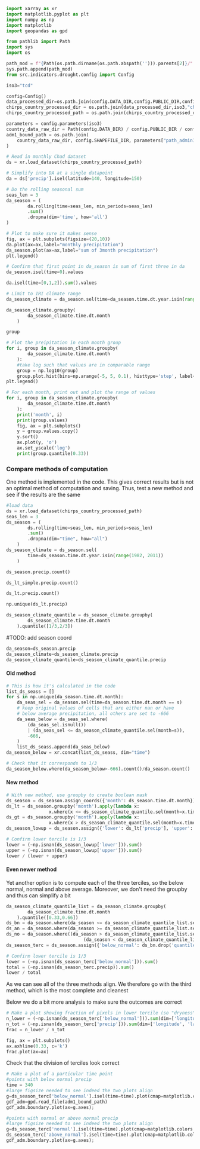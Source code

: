 ```python
import xarray as xr
import matplotlib.pyplot as plt
import numpy as np
import matplotlib
import geopandas as gpd

from pathlib import Path
import sys
import os

path_mod = f"{Path(os.path.dirname(os.path.abspath(''))).parents[2]}/"
sys.path.append(path_mod)
from src.indicators.drought.config import Config
```

```python
iso3="tcd"
```

```python
config=Config()
data_processed_dir=os.path.join(config.DATA_DIR,config.PUBLIC_DIR,config.PROCESSED_DIR)
chirps_country_processed_dir = os.path.join(data_processed_dir,iso3,"chirps")
chirps_country_processed_path = os.path.join(chirps_country_processed_dir,"monthly",f"{iso3}_chirps_monthly.nc")
```

```python
parameters = config.parameters(iso3)
country_data_raw_dir = Path(config.DATA_DIR) / config.PUBLIC_DIR / config.RAW_DIR / iso3
adm1_bound_path = os.path.join(
    country_data_raw_dir, config.SHAPEFILE_DIR, parameters["path_admin1_shp"]
)
```

```python
# Read in monthly Chad dataset
ds = xr.load_dataset(chirps_country_processed_path)
```

```python
# Simplify into DA at a single datapoint
da = ds['precip'].isel(latitude=140, longitude=150)
```

```python
# Do the rolling seasonal sum
seas_len = 3
da_season = (
        da.rolling(time=seas_len, min_periods=seas_len)
        .sum()
        .dropna(dim='time', how='all')
)
```

```python
# Plot to make sure it makes sense
fig, ax = plt.subplots(figsize=(20,10))
da.plot(ax=ax,label="monthly precipitation")
da_season.plot(ax=ax,label="sum of 3month precipitation")
plt.legend()
```

```python
# Confirm that first point in da_season is sum of first three in da
da_season.isel(time=0).values
```

```python
da.isel(time=[0,1,2]).sum().values
```

```python
# Limit to IRI climate range
da_season_climate = da_season.sel(time=da_season.time.dt.year.isin(range(1982, 2011)))
```

```python
da_season_climate.groupby(
        da_season_climate.time.dt.month
    )
```

```python
group
```

```python
# Plot the preipitation in each month group
for i, group in da_season_climate.groupby(
        da_season_climate.time.dt.month
    ):
    #take log such that values are in comparable range
    group = np.log10(group)
    group.plot.hist(bins=np.arange(-5, 5, 0.1), histtype='step', label=i, alpha=0.5, lw=2)
plt.legend()
```

```python
# For each month, print out and plot the range of values
for i, group in da_season_climate.groupby(
        da_season_climate.time.dt.month
    ):
    print('month', i)
    print(group.values)
    fig, ax = plt.subplots()
    y = group.values.copy()
    y.sort()
    ax.plot(y, 'o')
    ax.set_yscale('log')
    print(group.quantile(0.33))
```

### Compare methods of computation
One method is implemented in the code. This gives correct results but is not an optimal method of computation and saving. 
Thus, test a new method and see if the results are the same

```python
#load data
ds = xr.load_dataset(chirps_country_processed_path)
seas_len = 3
ds_season = (
        ds.rolling(time=seas_len, min_periods=seas_len)
        .sum()
        .dropna(dim="time", how="all")
    )
ds_season_climate = ds_season.sel(
        time=ds_season.time.dt.year.isin(range(1982, 2011))
    )
```

```python
ds_season.precip.count()
```

```python
ds_lt_simple.precip.count()
```

```python
ds_lt.precip.count()
```

```python
np.unique(ds_lt.precip)
```

```python
ds_season_climate_quantile = ds_season_climate.groupby(
        ds_season_climate.time.dt.month
    ).quantile([1/3,2/3])
```

#TODO: add season coord

```python
da_season=ds_season.precip
da_season_climate=ds_season_climate.precip
da_season_climate_quantile=ds_season_climate_quantile.precip
```

#### Old method

```python
# This is how it's calculated in the code
list_ds_seass = []
for s in np.unique(da_season.time.dt.month):
    da_seas_sel = da_season.sel(time=da_season.time.dt.month == s)
    # keep original values of cells that are either nan or have
    # below average precipitation, all others are set to -666
    da_seas_below = da_seas_sel.where(
        (da_seas_sel.isnull())
        | (da_seas_sel <= da_season_climate_quantile.sel(month=s)),
        -666,
    )
    list_ds_seass.append(da_seas_below)
da_season_below = xr.concat(list_ds_seass, dim="time")
```

```python
# Check that it corresponds to 1/3
da_season_below.where(da_season_below>-666).count()/da_season.count()
```

#### New method

```python
# With new method, use groupby to create boolean mask
ds_season = ds_season.assign_coords({'month': ds_season.time.dt.month})
ds_lt = ds_season.groupby('month').apply(lambda x: 
                x.where(x <= ds_season_climate_quantile.sel(month=x.time.dt.month)))
ds_gt = ds_season.groupby('month').apply(lambda x: 
                x.where(x > ds_season_climate_quantile.sel(month=x.time.dt.month)))
ds_season_lowup = ds_season.assign({'lower': ds_lt['precip'], 'upper': ds_gt['precip']})
```

```python
# Confirm lower tercile is 1/3
lower = (~np.isnan(ds_season_lowup['lower'])).sum() 
upper = (~np.isnan(ds_season_lowup['upper'])).sum()
lower / (lower + upper)
```

#### Even newer method
Yet another option is to compute each of the three terciles, so the below normal, normal and above average. 
Moreover, we don't need the groupby and thus can simplify a bit

```python
da_season_climate_quantile_list = da_season_climate.groupby(
        da_season_climate.time.dt.month
    ).quantile([0.33,0.66])
ds_bn = da_season.where(da_season <= da_season_climate_quantile_list.sel(quantile=0.33,month=da_season.time.dt.month))
ds_an = da_season.where(da_season >= da_season_climate_quantile_list.sel(quantile=0.66,month=da_season.time.dt.month))
ds_no = da_season.where((da_season > da_season_climate_quantile_list.sel(quantile=0.33,month=da_season.time.dt.month))&
                             (da_season < da_season_climate_quantile_list.sel(quantile=0.66,month=da_season.time.dt.month)))
ds_season_terc = ds_season.assign({'below_normal': ds_bn.drop('quantile'), 'normal': ds_no,'above_normal':ds_an.drop('quantile')})
```

```python
# Confirm lower tercile is 1/3
lower = (~np.isnan(ds_season_terc['below_normal'])).sum() 
total = (~np.isnan(ds_season_terc.precip)).sum()
lower / total
```

As we can see all of the three methods align. We therefore go with the third method, which is the most complete and cleanest


Below we do a bit more analysis to make sure the outcomes are correct

```python
# Make a plot showing fraction of pixels in lower tercile (so "dryness")
n_lower = (~np.isnan(ds_season_terc['below_normal'])).sum(dim=['longitude', 'latitude']) 
n_tot = (~np.isnan(ds_season_terc['precip'])).sum(dim=['longitude', 'latitude'])
frac = n_lower / n_tot

fig, ax = plt.subplots()
ax.axhline(0.33, c='k')
frac.plot(ax=ax)
```

Check that the division of terciles look correct

```python
# Make a plot of a particular time point
#points with below normal precip
time = 340
#large figsize needed to see indeed the two plots align
g=ds_season_terc['below_normal'].isel(time=time).plot(cmap=matplotlib.colors.ListedColormap(["blue"]),figsize=(10,15))
gdf_adm=gpd.read_file(adm1_bound_path)
gdf_adm.boundary.plot(ax=g.axes);
```

```python
#points with normal or above normal precip
#large figsize needed to see indeed the two plots align
g=ds_season_terc['normal'].isel(time=time).plot(cmap=matplotlib.colors.ListedColormap(["blue"]),figsize=(10,15))
ds_season_terc['above_normal'].isel(time=time).plot(cmap=matplotlib.colors.ListedColormap(["blue"]),ax=g.axes,add_colorbar=False)
gdf_adm.boundary.plot(ax=g.axes);
```

```python

```

```python

```

